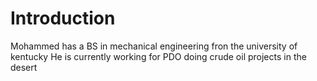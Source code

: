 # Introduction
Mohammed has a BS in mechanical engineering fron the university of kentucky
He is currently working for PDO doing crude oil projects in the desert 
